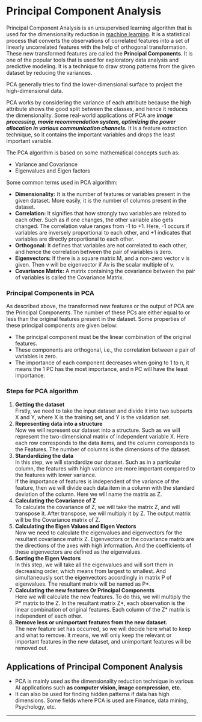 # Principal Component Analysis
Principal Component Analysis is an unsupervised learning algorithm that is used for the dimensionality reduction in [machine learning](https://www.javatpoint.com/machine-learning). It is a statistical process that converts the observations of correlated features into a set of linearly uncorrelated features with the help of orthogonal transformation. These new transformed features are called the **Principal Components**. It is one of the popular tools that is used for exploratory data analysis and predictive modeling. It is a technique to draw strong patterns from the given dataset by reducing the variances.

PCA generally tries to find the lower-dimensional surface to project the high-dimensional data.

PCA works by considering the variance of each attribute because the high attribute shows the good split between the classes, and hence it reduces the dimensionality. Some real-world applications of PCA are **_image processing, movie recommendation system, optimizing the power allocation in various communication channels._** It is a feature extraction technique, so it contains the important variables and drops the least important variable.

The PCA algorithm is based on some mathematical concepts such as:

*   Variance and Covariance
*   Eigenvalues and Eigen factors

Some common terms used in PCA algorithm:

*   **Dimensionality:** It is the number of features or variables present in the given dataset. More easily, it is the number of columns present in the dataset.
*   **Correlation:** It signifies that how strongly two variables are related to each other. Such as if one changes, the other variable also gets changed. The correlation value ranges from -1 to +1. Here, -1 occurs if variables are inversely proportional to each other, and +1 indicates that variables are directly proportional to each other.
*   **Orthogonal:** It defines that variables are not correlated to each other, and hence the correlation between the pair of variables is zero.
*   **Eigenvectors:** If there is a square matrix M, and a non-zero vector v is given. Then v will be eigenvector if Av is the scalar multiple of v.
*   **Covariance Matrix:** A matrix containing the covariance between the pair of variables is called the Covariance Matrix.

### Principal Components in PCA

As described above, the transformed new features or the output of PCA are the Principal Components. The number of these PCs are either equal to or less than the original features present in the dataset. Some properties of these principal components are given below:

*   The principal component must be the linear combination of the original features.
*   These components are orthogonal, i.e., the correlation between a pair of variables is zero.
*   The importance of each component decreases when going to 1 to n, it means the 1 PC has the most importance, and n PC will have the least importance.

### Steps for PCA algorithm

1.  **Getting the dataset**  
    Firstly, we need to take the input dataset and divide it into two subparts X and Y, where X is the training set, and Y is the validation set.
2.  **Representing data into a structure**  
    Now we will represent our dataset into a structure. Such as we will represent the two-dimensional matrix of independent variable X. Here each row corresponds to the data items, and the column corresponds to the Features. The number of columns is the dimensions of the dataset.
3.  **Standardizing the data**  
    In this step, we will standardize our dataset. Such as in a particular column, the features with high variance are more important compared to the features with lower variance.  
    If the importance of features is independent of the variance of the feature, then we will divide each data item in a column with the standard deviation of the column. Here we will name the matrix as Z.
4.  **Calculating the Covariance of Z**  
    To calculate the covariance of Z, we will take the matrix Z, and will transpose it. After transpose, we will multiply it by Z. The output matrix will be the Covariance matrix of Z.
5.  **Calculating the Eigen Values and Eigen Vectors**  
    Now we need to calculate the eigenvalues and eigenvectors for the resultant covariance matrix Z. Eigenvectors or the covariance matrix are the directions of the axes with high information. And the coefficients of these eigenvectors are defined as the eigenvalues.
6.  **Sorting the Eigen Vectors**  
    In this step, we will take all the eigenvalues and will sort them in decreasing order, which means from largest to smallest. And simultaneously sort the eigenvectors accordingly in matrix P of eigenvalues. The resultant matrix will be named as P\*.
7.  **Calculating the new features Or Principal Components**  
    Here we will calculate the new features. To do this, we will multiply the P\* matrix to the Z. In the resultant matrix Z\*, each observation is the linear combination of original features. Each column of the Z\* matrix is independent of each other.
8.  **Remove less or unimportant features from the new dataset.**  
    The new feature set has occurred, so we will decide here what to keep and what to remove. It means, we will only keep the relevant or important features in the new dataset, and unimportant features will be removed out.

Applications of Principal Component Analysis
--------------------------------------------

*   PCA is mainly used as the dimensionality reduction technique in various AI applications such **as computer vision, image compression, etc.**
*   It can also be used for finding hidden patterns if data has high dimensions. Some fields where PCA is used are Finance, data mining, Psychology, etc.

* * *